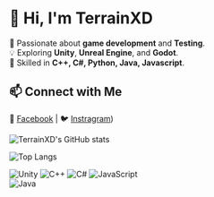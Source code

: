 # 👋 Hi, I'm TerrainXD  

🚀 Passionate about **game development** and **Testing**.  
💡 Exploring **Unity**, **Unreal Engine**, and **Godot**.  
🔧 Skilled in **C++, C#, Python, Java, Javascript**.  


## 📫 Connect with Me  
💼 [Facebook](https://www.facebook.com/profile.php?id=100006508411076) | 🐦 [Instragram](https://www.instagram.com/tor__apichart/))  




![TerrainXD's GitHub stats](https://github-readme-stats.vercel.app/api?username=TerrainXD&show_icons=true&theme=radical)


![Top Langs](https://github-readme-stats.vercel.app/api/top-langs/?username=TerrainXD&layout=compact&theme=tokyonight)

![Unity](https://img.shields.io/badge/Engine-Unity-000?logo=unity&logoColor=white)
![C++](https://img.shields.io/badge/Language-C++-blue?logo=c%2B%2B&logoColor=white)
![C#](https://img.shields.io/badge/Language-C%23-239120?logo=csharp&logoColor=white)
![JavaScript](https://img.shields.io/badge/Language-JavaScript-F7DF1E?logo=javascript&logoColor=black)  
![Java](https://img.shields.io/badge/Language-Java-007396?logo=java&logoColor=white)  

